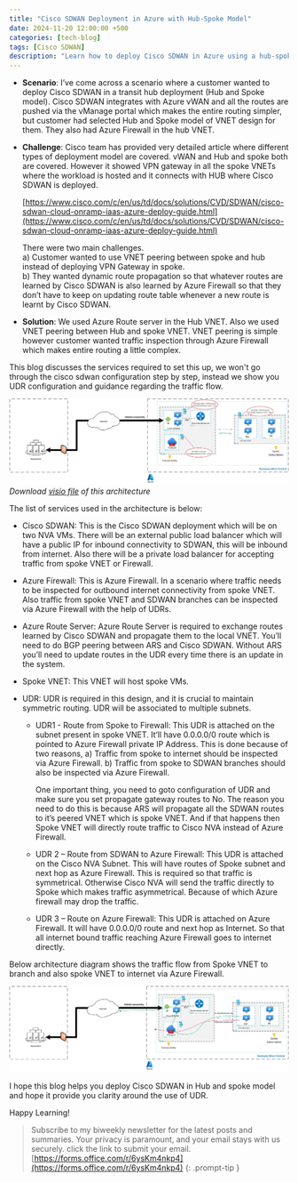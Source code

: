 ```yaml
---
title: "Cisco SDWAN Deployment in Azure with Hub-Spoke Model"
date: 2024-11-20 12:00:00 +500
categories: [tech-blog]
tags: [Cisco SDWAN]
description: "Learn how to deploy Cisco SDWAN in Azure using a hub-spoke model, integrate Azure Firewall, and simplify routing with Azure Route Server and UDR configurations"
---
```


* **Scenario**: I’ve come across a scenario where a customer wanted to deploy Cisco SDWAN in a transit hub deployment (Hub and Spoke model). Cisco SDWAN integrates with Azure vWAN and all the routes are pushed via the vManage portal which makes the entire routing simpler, but customer had selected Hub and Spoke model of VNET design for them. They also had Azure Firewall in the hub VNET.

* **Challenge**: Cisco team has provided very detailed article where different types of deployment model are covered. vWAN and Hub and spoke both are covered. However it showed VPN gateway in all the spoke VNETs where the workload is hosted and it connects with HUB where Cisco SDWAN is deployed.

    [https://www.cisco.com/c/en/us/td/docs/solutions/CVD/SDWAN/cisco-sdwan-cloud-onramp-iaas-azure-deploy-guide.html](https://www.cisco.com/c/en/us/td/docs/solutions/CVD/SDWAN/cisco-sdwan-cloud-onramp-iaas-azure-deploy-guide.html)

    There were two main challenges.\
    a) Customer wanted to use VNET peering between spoke and hub instead of deploying VPN Gateway in spoke.\
    b) They wanted dynamic route propagation so that whatever routes are learned by Cisco SDWAN is also learned by Azure Firewall so that they don’t have to keep on updating route table whenever a new route is learnt by Cisco SDWAN.

* **Solution**: We used Azure Route server in the Hub VNET. Also we used VNET peering between Hub and spoke VNET. VNET peering is simple however customer wanted traffic inspection through Azure Firewall which makes entire routing a little complex.

This blog discusses the services required to set this up, we won't go through the cisco sdwan configuration step by step, instead we show you UDR configuration and guidance regarding the traffic flow.

![Azure architecture diagram showing cisco sdwan and azure firewall along with Azure Route server](https://raw.githubusercontent.com/qureshiaquib/qureshiaquib.github.io/main/assets/20112024/cisco-sdwan-architecture.jpg)
_Download [visio file](https://github.com/qureshiaquib/qureshiaquib.github.io/raw/main/assets/20112024/cisco-sdwan-architecture.vsdx) of this architecture_

The list of services used in the architecture is below:

* Cisco SDWAN: This is the Cisco SDWAN deployment which will be on two NVA VMs. There will be an external public load balancer which will have a public IP for inbound connectivity to SDWAN, this will be inbound from internet. Also there will be a private load balancer for accepting traffic from spoke VNET or Firewall. 

* Azure Firewall: This is Azure Firewall. In a scenario where traffic needs to be inspected for outbound internet connectivity from spoke VNET. Also traffic from spoke VNET and SDWAN branches can be inspected via Azure Firewall with the help of UDRs.

* Azure Route Server: Azure Route Server is required to exchange routes learned by Cisco SDWAN and propagate them to the local VNET. You’ll need to do BGP peering between ARS and Cisco SDWAN. Without ARS you’ll need to update routes in the UDR every time there is an update in the system.

* Spoke VNET: This VNET will host spoke VMs.

* UDR: UDR is required in this design, and it is crucial to maintain symmetric routing. UDR will be associated to multiple subnets.

    - UDR1 - Route from Spoke to Firewall: This UDR is attached on the subnet present in spoke VNET. It’ll have 0.0.0.0/0 route which is pointed to Azure Firewall private IP Address. This is done because of two reasons, 
	a) Traffic from spoke to internet should be inspected via Azure Firewall.
	b) Traffic from spoke to SDWAN branches should also be inspected via Azure Firewall.

        One important thing, you need to goto configuration of UDR and make sure you set propagate gateway routes to No. The reason you need to do this is because ARS will propagate all the SDWAN routes to it’s peered VNET which is spoke VNET. And if that happens then Spoke VNET will directly route traffic to Cisco NVA instead of Azure Firewall.
    
    - UDR 2 – Route from SDWAN to Azure Firewall: This UDR is attached on the Cisco NVA Subnet. This will have routes of Spoke subnet and next hop as Azure Firewall. This is required so that traffic is symmetrical. Otherwise Cisco NVA will send the traffic directly to Spoke which makes traffic asymmetrical. Because of which Azure firewall may drop the traffic.
    
    - UDR 3 – Route on Azure Firewall: This UDR is attached on Azure Firewall. It will have 0.0.0.0/0 route and next hop as Internet. So that all internet bound traffic reaching Azure Firewall goes to internet directly.


Below architecture diagram shows the traffic flow from Spoke VNET to branch and also spoke VNET to internet via Azure Firewall.

![Azure architecture diagram showing traffic flow in cisco sdwan and azure firewall](https://raw.githubusercontent.com/qureshiaquib/qureshiaquib.github.io/main/assets/20112024/azure-network-flow-diagram.jpg)

I hope this blog helps you deploy Cisco SDWAN in Hub and spoke model and hope it provide you clarity around the use of UDR.

Happy Learning!

>Subscribe to my biweekly newsletter for the latest posts and summaries. Your privacy is paramount, and your email stays with us securely.
click the link to submit your email.
[https://forms.office.com/r/6ysKm4nkp4](https://forms.office.com/r/6ysKm4nkp4)
{: .prompt-tip }